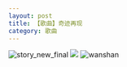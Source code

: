 ```yaml
---
layout: post
title: 【歌曲】奇迹再现
category: 歌曲
---
```

![story_new_final](http://rjbwi03xh.hd-bkt.clouddn.com/img/story_new_final_0322.png)
![](http://rjbwd52rw.hd-bkt.clouddn.com/img/wonder-220624-1.jpg)
![wanshan](http://rjbwi03xh.hd-bkt.clouddn.com/img/wanshan.png)